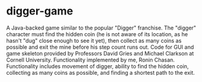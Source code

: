 # digger-game
A Java-backed game similar to the popular "Digger" franchise. The "digger" character must find the hidden coin (he is not aware of its location, as he hasn't "dug" close enough to see it yet), then collect as many coins as possible and exit the mine before his step count runs out. Code for GUI and game skeleton provided by Professors David Gries and Michael Clarkson at Cornell University. Functionality implemented by me, Ronin Chasan. Functionality includes movement of digger, ability to find the hidden coin, collecting as many coins as possible, and finding a shortest path to the exit.
